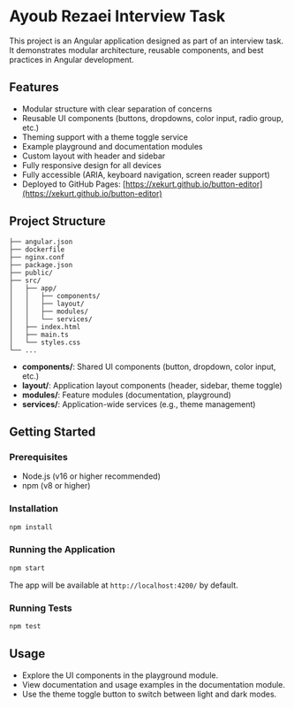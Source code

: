 # Ayoub Rezaei Interview Task

This project is an Angular application designed as part of an interview task. It demonstrates modular architecture, reusable components, and best practices in Angular development.

## Features
- Modular structure with clear separation of concerns
- Reusable UI components (buttons, dropdowns, color input, radio group, etc.)
- Theming support with a theme toggle service
- Example playground and documentation modules
- Custom layout with header and sidebar
- Fully responsive design for all devices
- Fully accessible (ARIA, keyboard navigation, screen reader support)
- Deployed to GitHub Pages: [https://xekurt.github.io/button-editor](https://xekurt.github.io/button-editor)

## Project Structure
```
├── angular.json
├── dockerfile
├── nginx.conf
├── package.json
├── public/
├── src/
│   ├── app/
│   │   ├── components/
│   │   ├── layout/
│   │   ├── modules/
│   │   └── services/
│   ├── index.html
│   ├── main.ts
│   └── styles.css
└── ...
```
- **components/**: Shared UI components (button, dropdown, color input, etc.)
- **layout/**: Application layout components (header, sidebar, theme toggle)
- **modules/**: Feature modules (documentation, playground)
- **services/**: Application-wide services (e.g., theme management)

## Getting Started

### Prerequisites
- Node.js (v16 or higher recommended)
- npm (v8 or higher)

### Installation
```bash
npm install
```

### Running the Application
```bash
npm start
```
The app will be available at `http://localhost:4200/` by default.

### Running Tests
```bash
npm test
```

## Usage
- Explore the UI components in the playground module.
- View documentation and usage examples in the documentation module.
- Use the theme toggle button to switch between light and dark modes.

